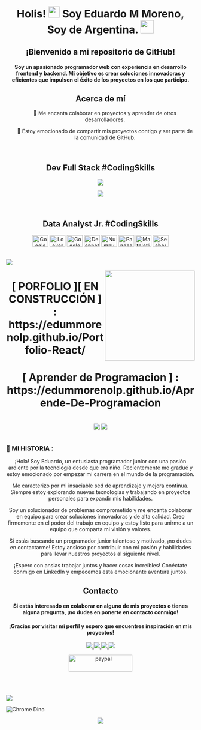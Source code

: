 
<h1 align="center"> Holis! <img src = "https://raw.githubusercontent.com/MartinHeinz/MartinHeinz/master/wave.gif" width = 30px> Soy Eduardo M Moreno, Soy de Argentina. <img width = 35px src="https://images.emojiterra.com/openmoji/v13.1/512px/1f1e6-1f1f7.png"> </h1> 

<!--
BIENVENIDO/A AL BACK STAGE.... DE EDUARDO M MORENO.
Puedes usar de guia para realizar tu github.
Pero recuerda, siempre dar las gracias en mis redes..
Y si te sobra unos pesos donar en los QR que tienes debajo. 
Desde ya muchas gracias por usarme como referencia y mucha suerte con el CODIGO !.
-->

<h2 align="center">¡Bienvenido a mi repositorio de GitHub!</h2>

<h4 align="center">Soy un apasionado programador web con experiencia en desarrollo frontend y backend. Mi objetivo es crear soluciones innovadoras y eficientes que impulsen el éxito de los proyectos en los que participo.</h4>

<h2 align="center">Acerca de mí</h2>
<ul align="center">
<p> 🌟 Me encanta colaborar en proyectos y aprender de otros desarrolladores.</p>
<p> 🚀 Estoy emocionado de compartir mis proyectos contigo y ser parte de la comunidad de GitHub.</p>
</ul>

<br clear="both">

<h2 align="center"> Dev Full Stack #CodingSkills </h2> 
<!--tech stack icons-->
<p align="center">
  <a href="">
    <img src="https://skillicons.dev/icons?i=html,css,js,bootstrap,git,github,powershell&perline=14" />
  </a>
</p>
<p align="center">
  <a href="">
    <img src="https://skillicons.dev/icons?i=java,spring,mysql,sqlite,py,react,vscode&perline=14" />
  </a>
</p>

<br clear="both">

<h2 align="center"> Data Analyst Jr. #CodingSkills </h2>
<div align="center">
  <a href="https://docs.google.com/"><img src="https://media.flaticon.com/dist/min/img/landing/gsuite/sheets.svg" height="30" width="42" alt="Google Sheets" /></a>
  <a href="https://looker.com/"><img src="https://www.gstatic.com/analytics-lego/svg/ic_looker_studio.svg" height="30" width="42" alt="Looker Studio logo" /></a>
  <a href="https://colab.research.google.com/"><img src="https://upload.wikimedia.org/wikipedia/commons/thumb/d/d0/Google_Colaboratory_SVG_Logo.svg/2560px-Google_Colaboratory_SVG_Logo.svg.png" height="30" width="42" alt="Google Colab logo" /></a>
  <a href="https://www.deepnote.com/"><img src="https://avatars.githubusercontent.com/u/45339858?s=280&v=4" height="30" width="42" alt="Deepnote logo" /></a>
  <a href="https://numpy.org/"><img src="https://cdn.worldvectorlogo.com/logos/numpy-1.svg" height="30" width="42" alt="Numpy" /></a>
  <a href="https://pandas.pydata.org/"><img src="https://upload.wikimedia.org/wikipedia/commons/thumb/2/22/Pandas_mark.svg/250px-Pandas_mark.svg.png" height="30" width="42" alt="Pandas" /></a>
  <a href="https://matplotlib.org/"><img src="https://upload.wikimedia.org/wikipedia/commons/thumb/8/84/Matplotlib_icon.svg/1200px-Matplotlib_icon.svg.png" height="30" width="42" alt="Matplotlib" /></a>
  <a href="https://seaborn.pydata.org/"><img src="https://avatars.githubusercontent.com/u/22799945?s=200&v=4" height="30" width="42" alt="Seaborn" /></a>
</div>

<br clear="both">

<a href="https://www.youtube.com/watch?v=dQw4w9WgXcQ"><img src="https://user-images.githubusercontent.com/73097560/115834477-dbab4500-a447-11eb-908a-139a6edaec5c.gif"></a>

<img align= "right" width= "240" src= "https://pa1.narvii.com/6580/8098c6e9207376889eeb0532d9f5a0723c4d73f5_hq.gif"/>

<div align="center" >
  <h1> [ PORFOLIO ][ EN CONSTRUCCIÓN ] : https://edummorenolp.github.io/Portfolio-React/  </h1>
  </div>

<div align="center" >
  <h1> [ Aprender de Programacion ] : https://edummorenolp.github.io/Aprende-De-Programacion </h1>
  </div>
<br/>



<!-- ### Tu apoyo hace la diferencia. Si valoras los aportes a la comunidad que realizo y deseas contribuir a su continuidad, te invito a realizar una donación. Cada aporte, por pequeño que sea, ayuda a mantener este proyecto en marcha y a seguir brindando un servicio de calidad. ¡Gracias por tu generosidad y apoyo!

<div align="center" >
<a>
  <p> QR Cafecito MercadoPago </p>
<img src="./QRCafecitoSolo.png" alt="QR Cafecito" height="200" />
</a>
<a>
  <p> QR Cafecito PayPal </p>
<img src="./QRCafecitoPayPal.png" alt="QR Cafecito" height="200" />
</a>
</div>
<br/>  -->

<div align="center"><img src="https://github-readme-stats.vercel.app/api?username=EduMMorenolp&show_icons=true&count_private=true&hide_border=true&rank_icon=github&theme=gruvbox" align="center" /> 
  <source align="center"
    srcset="https://github-readme-stats.vercel.app/api/top-langs/?username=EduMMorenolp&layout=compact&langs_count=8&theme=radical"
    media="(prefers-color-scheme: dark)" />
  <source align="center"
    srcset="https://github-readme-stats.vercel.app/api/top-langs/?username=EduMMorenolp&layout=compact&langs_count=8&theme=default"
    media="(prefers-color-scheme: light), (prefers-color-scheme: no-preference)" />
  <img src="https://github-readme-stats.vercel.app/api/top-langs/?username=EduMMorenolp&layout=compact&langs_count=8&theme=gruvbox" align="center"/>
</div> 

<br/>  

### 🧭 MI HISTORIA :

<p align="center">¡Hola! Soy Eduardo, un entusiasta programador junior con una pasión ardiente por la tecnología desde que era niño. Recientemente me gradué y estoy emocionado por empezar mi carrera en el mundo de la programación.</p>
<p align="center">Me caracterizo por mi insaciable sed de aprendizaje y mejora continua. Siempre estoy explorando nuevas tecnologías y trabajando en proyectos personales para expandir mis habilidades.</p>
<p align="center">Soy un solucionador de problemas comprometido y me encanta colaborar en equipo para crear soluciones innovadoras y de alta calidad. Creo firmemente en el poder del trabajo en equipo y estoy listo para unirme a un equipo que comparta mi visión y valores.</p>
<p align="center">Si estás buscando un programador junior talentoso y motivado, ¡no dudes en contactarme! Estoy ansioso por contribuir con mi pasión y habilidades para llevar nuestros proyectos al siguiente nivel.</p>
<p align="center">¡Espero con ansias trabajar juntos y hacer cosas increíbles! Conéctate conmigo en LinkedIn y empecemos esta emocionante aventura juntos.</p>

<h2 align="center">Contacto</h2>

<h4 align="center"> Si estás interesado en colaborar en alguno de mis proyectos o tienes alguna pregunta, ¡no dudes en ponerte en contacto conmigo!</h4>

<h4 align="center"> ¡Gracias por visitar mi perfil y espero que encuentres inspiración en mis proyectos!</h4>

<p align="center">
  <a href="https://www.linkedin.com/in/eduardo-m-moreno-programador/">
    <img src="https://skillicons.dev/icons?i=linkedin&perline=14" />
  </a>
 
  <a href="https://www.instagram.com/edu.m.morenolp/">
    <img src="https://skillicons.dev/icons?i=instagram&perline=14" />
  </a>
  <a href="https://twitter.com/EduMMorenolp">
    <img src="https://skillicons.dev/icons?i=twitter&perline=14" />
  </a>
  
  <a href="mailto:e.m.morenolp@gmail.com" target="_blank">
    <img src="https://skillicons.dev/icons?i=gmail&perline=14" />
  </a>
</p>



<p align = "center"><a href="https://github.com/EduMMorenolp/EduMMorenolp/blob/main/QRCafecitoPayPal.png"> <img align="center" src="https://cdn.buymeacoffee.com/buttons/v2/default-yellow.png" height="45" width="170" alt="paypal" /></a></p><br><br>

<a href="https://www.youtube.com/watch?v=dQw4w9WgXcQ"><img src="https://user-images.githubusercontent.com/73097560/115834477-dbab4500-a447-11eb-908a-139a6edaec5c.gif"></a>

![Chrome Dino](https://mir-s3-cdn-cf.behance.net/project_modules/max_1200/4ff07986208593.5d9a654e92f36.gif)

<div align="center">
  <img src="https://profile-counter.glitch.me/EduM/count.svg?"  />
</div>
